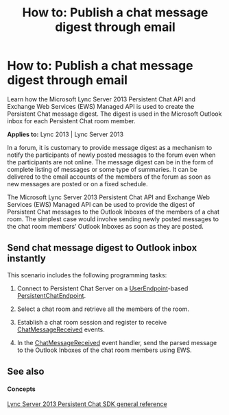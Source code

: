 ﻿---
title: 'How to: Publish a chat message digest through email'
TOCTitle: 'How to: Publish a chat message digest through email'
ms:assetid: 19c47a43-b1cf-4039-990a-bd003bc4b1f6
ms:mtpsurl: https://msdn.microsoft.com/en-us/library/Dn465901(v=office.15)
ms:contentKeyID: 57101379
ms.date: 07/24/2014
mtps_version: v=office.15
---

# How to: Publish a chat message digest through email

Learn how the Microsoft Lync Server 2013 Persistent Chat API and Exchange Web Services (EWS) Managed API is used to create the Persistent Chat message digest. The digest is used in the Microsoft Outlook inbox for each Persistent Chat room member.


**Applies to:** Lync 2013 | Lync Server 2013

In a forum, it is customary to provide message digest as a mechanism to notify the participants of newly posted messages to the forum even when the participants are not online. The message digest can be in the form of complete listing of messages or some type of summaries. It can be delivered to the email accounts of the members of the forum as soon as new messages are posted or on a fixed schedule.

The Microsoft Lync Server 2013 Persistent Chat API and Exchange Web Services (EWS) Managed API can be used to provide the digest of Persistent Chat messages to the Outlook Inboxes of the members of a chat room. The simplest case would involve sending newly posted messages to the chat room members’ Outlook Inboxes as soon as they are posted.

## Send chat message digest to Outlook inbox instantly

This scenario includes the following programming tasks:

1.  Connect to Persistent Chat Server on a [UserEndpoint](https://msdn.microsoft.com/en-us/library/hh348819\(v=office.15\))-based [PersistentChatEndpoint](https://msdn.microsoft.com/en-us/library/jj267567\(v=office.15\)).

2.  Select a chat room and retrieve all the members of the room.

3.  Establish a chat room session and register to receive [ChatMessageReceived](https://msdn.microsoft.com/en-us/library/jj266375\(v=office.15\)) events.

4.  In the [ChatMessageReceived](https://msdn.microsoft.com/en-us/library/jj266375\(v=office.15\)) event handler, send the parsed message to the Outlook Inboxes of the chat room members using EWS.

## See also

#### Concepts

[Lync Server 2013 Persistent Chat SDK general reference](lync-server-2013-persistent-chat-sdk-general-reference.md)


